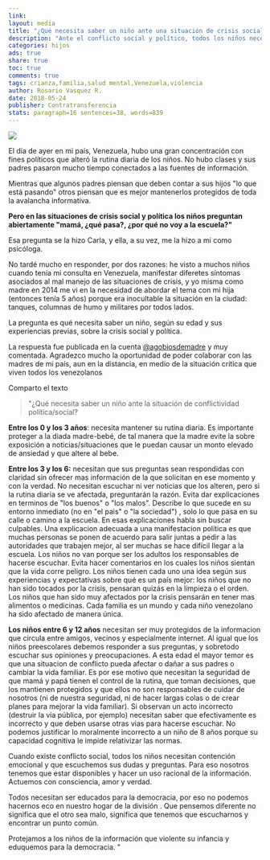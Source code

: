 ```yaml
---
link: 
layout: media
title: "¿Qué necesita saber un niño ante una situación de crisis social y política?"
description: "Ante el conflicto social y político, todos los niños necesitan contención emocional y que escuchemos sus dudas y preguntas. "
categories: hijos
ads: true
share: true
toc: true
comments: true
tags: crianza,familia,salud mental,Venezuela,violencia
author: Rosario Vasquez R.
date: 2018-05-24
publisher: Contratransferencia
stats: paragraph=16 sentences=38, words=839
---
```

![](http://familiasana.info/images/hijos/crisis-social-con-nic3b1os.jpg)

El día de ayer en mi país, Venezuela, hubo una gran concentración con fines políticos que alteró la rutina diaria de los niños. No hubo clases y sus padres pasaron mucho tiempo conectados a las fuentes de información.

Mientras que algunos padres piensan que deben contar a sus hijos "lo que está pasando" otros piensan que es mejor mantenerlos protegidos de toda la avalancha informativa.

**Pero en las situaciones de crisis social y política los niños preguntan abiertamente "mamá, ¿qué pasa?, ¿por qué no voy a la escuela?"**

Esa pregunta se la hizo Carla, y ella, a su vez, me la hizo a mi como psicóloga.

No tardé mucho en responder, por dos razones: he visto a muchos niños cuando tenía mi consulta en Venezuela, manifestar diferetes síntomas asociados al mal manejo de las situaciones de crisis, y yo misma como madre en 2014 me vi en la necesidad de abordar el tema con mi hija (entonces tenía 5 años) porque era inocultable la situación en la ciudad: tanques, columnas de humo y militares por todos lados.

La pregunta es qué necesita saber un niño, según su edad y sus experiencias previas, sobre la crisis social y política.

La respuesta fue publicada en la cuenta [@agobiosdemadre](https://www.instagram.com/p/BMCQsMygWCO/) y muy comentada. Agradezco mucho la oportunidad de poder colaborar con las madres de mi país, aun en la distancia, en medio de la situación crítica que viven todos los venezolanos

Comparto el texto

> "¿Qué necesita saber un niño ante la situación de conflictividad política/social?

**Entre los 0 y los 3 años**: necesita mantener su rutina diaria. Es importante proteger a la diada madre-bebé, de tal manera que la madre evite la sobre exposición a noticias/situaciones que le puedan causar un monto elevado de ansiedad y que altere al bebe.

**Entre los 3 y los 6:** necesitan que sus preguntas sean respondidas con claridad sin ofrecer mas información de la que solicitan en ese momento y con la verdad. No necesitan escuchar ni ver noticias que los alteren, pero si la rutina diaria se ve afectada, preguntarán la razón. Evita dar explicaciones en terminos de "los buenos" o "los malos". Describe lo que sucede en su entorno inmediato (no en "el pais" o "la sociedad") , solo lo que pasa en su calle o camino a la escuela. En esas explicaciones habla sin buscar culpables. Una explicacion adecuada a una manifestacion política es que muchas personas se ponen de acuerdo para salir juntas a pedir a las autoridades que trabajen mejor, al ser muchas se hace difícil llegar a la escuela. Los niños no van porque ser los adultos los responsables de hacerse escuchar. Evita hacer comentarios en los cuales los niños sientan que la vida corre peligro. Los niños tienen cada uno una idea según sus experiencias y expectativas sobre qué es un país mejor: los niños que no han sido tocados por la crisis, pensaran quizás en la limpieza o el orden. Los niños que han sido muy afectados por la crisis pensarán en tener mas alimentos o medicinas. Cada familia es un mundo y cada niño venezolano ha sido afectado de manera única.

**Los niños entre 6 y 12 años** necesitan ser muy protegidos de la informacion que circula entre amigos, vecinos y especialmente internet. Al igual que los niños preescolares debemos responder a sus preguntas, y sobretodo escuchar sus opiniones y preocupaciones. A esta edad el mayor temor es que una situacion de conflicto pueda afectar o dañar a sus padres o cambiar la vida familiar. Es por ese motivo que necesitan la seguridad de que mamá y papá tienen el control de la rutina, que toman decisiones, que los mantienen protegidos y que ellos no son responsables de cuidar de nosotros (ni de nuestra seguridad, ni de hacer largas colas o de crear planes para mejorar la vida familiar). Si observan un acto incorrecto (destruir la via pública, por ejemplo) necesitan saber que efectivamente es incorrecto y que deben usarse otras vias para hacerse escuchar. No podemos justificar lo moralmente incorrecto a un niño de 8 años porque su capacidad cognitiva le impide relativizar las normas.

Cuando existe conflicto social, todos los niños necesitan contención emocional y que escuchemos sus dudas y preguntas. Para eso nosotros tenemos que estar disponibles y hacer un uso racional de la información. Actuemos con consciencia, amor y verdad.

Todos necesitan ser educados para la democracia, por eso no podemos hacernos eco en nuestro hogar de la división . Que pensemos diferente no significa que el otro sea malo, significa que tenemos que escucharnos y encontrar un punto común.

Protejamos a los niños de la información que violente su infancia y eduquemos para la democracia. "


